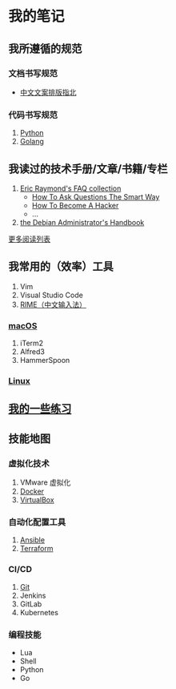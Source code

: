 # 我的笔记

## 我所遵循的规范

### 文档书写规范

- [中文文案排版指北](https://github.com/sparanoid/chinese-copywriting-guidelines)

### 代码书写规范

1. [Python](https://peps.python.org/pep-0008/)
1. [Golang](./Go-Code-Style-Guide.md)

## 我读过的技术手册/文章/书籍/专栏

1. [Eric Raymond's FAQ collection](http://www.catb.org/~esr/faqs/)
    - [How To Ask Questions The Smart Way](http://www.catb.org/~esr/faqs/smart-questions.html)
    - [How To Become A Hacker](http://www.catb.org/~esr/faqs/hacker-howto.html)
    - ...
1. [the Debian Administrator's Handbook](https://debian-handbook.info/)

[更多阅读列表](./ReadingList.md)

## 我常用的（效率）工具

1. Vim
1. Visual Studio Code
1. [RIME（中文输入法）](https://rime.im/)

### [macOS](./macOS.md)

1. iTerm2
1. Alfred3
1. HammerSpoon

### [Linux](./Debian.md)

## [我的一些练习](./exercises/)

## 技能地图

### 虚拟化技术

1. VMware 虚拟化
1. [Docker](./Docker.md)
1. [VirtualBox](./VirtualBox.md)

### 自动化配置工具

1. [Ansible](./Ansible.md)
1. [Terraform]()

### CI/CD

1. [Git]()
1. Jenkins
1. GitLab
1. Kubernetes

### 编程技能

- Lua
- Shell
- Python
- Go
